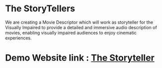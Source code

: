 # The StoryTellers
We are creating a Movie Descriptor which will work as storyteller for the Visually Impaired to provide a detailed and immersive audio description of movies, enabling visually impaired audiences to enjoy cinematic experiences. 


<h1>Demo Website link : <a href="https://thestorytellers.netlify.app/">The Storyteller</a></a><h1>
